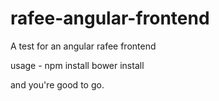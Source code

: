 # rafee-angular-frontend
A test for an angular rafee frontend


usage - 
npm install
bower install

and you're good to go.